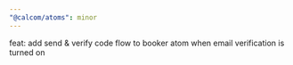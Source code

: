```yaml
---
"@calcom/atoms": minor
---
```


feat: add send & verify code flow to booker atom when email verification is turned on